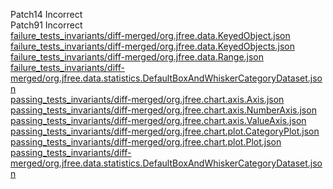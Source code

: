 Patch14 Incorrect  
Patch91 Incorrect  
[failure_tests_invariants/diff-merged/org.jfree.data.KeyedObject.json](https://boyang9602.github.io/?datasource=https://raw.githubusercontent.com/boyang9602/tmp/master/Chart/21/failure_tests_invariants/diff-merged/org.jfree.data.KeyedObject.json)  
[failure_tests_invariants/diff-merged/org.jfree.data.KeyedObjects.json](https://boyang9602.github.io/?datasource=https://raw.githubusercontent.com/boyang9602/tmp/master/Chart/21/failure_tests_invariants/diff-merged/org.jfree.data.KeyedObjects.json)  
[failure_tests_invariants/diff-merged/org.jfree.data.Range.json](https://boyang9602.github.io/?datasource=https://raw.githubusercontent.com/boyang9602/tmp/master/Chart/21/failure_tests_invariants/diff-merged/org.jfree.data.Range.json)  
[failure_tests_invariants/diff-merged/org.jfree.data.statistics.DefaultBoxAndWhiskerCategoryDataset.json](https://boyang9602.github.io/?datasource=https://raw.githubusercontent.com/boyang9602/tmp/master/Chart/21/failure_tests_invariants/diff-merged/org.jfree.data.statistics.DefaultBoxAndWhiskerCategoryDataset.json)  
[passing_tests_invariants/diff-merged/org.jfree.chart.axis.Axis.json](https://boyang9602.github.io/?datasource=https://raw.githubusercontent.com/boyang9602/tmp/master/Chart/21/passing_tests_invariants/diff-merged/org.jfree.chart.axis.Axis.json)  
[passing_tests_invariants/diff-merged/org.jfree.chart.axis.NumberAxis.json](https://boyang9602.github.io/?datasource=https://raw.githubusercontent.com/boyang9602/tmp/master/Chart/21/passing_tests_invariants/diff-merged/org.jfree.chart.axis.NumberAxis.json)  
[passing_tests_invariants/diff-merged/org.jfree.chart.axis.ValueAxis.json](https://boyang9602.github.io/?datasource=https://raw.githubusercontent.com/boyang9602/tmp/master/Chart/21/passing_tests_invariants/diff-merged/org.jfree.chart.axis.ValueAxis.json)  
[passing_tests_invariants/diff-merged/org.jfree.chart.plot.CategoryPlot.json](https://boyang9602.github.io/?datasource=https://raw.githubusercontent.com/boyang9602/tmp/master/Chart/21/passing_tests_invariants/diff-merged/org.jfree.chart.plot.CategoryPlot.json)  
[passing_tests_invariants/diff-merged/org.jfree.chart.plot.Plot.json](https://boyang9602.github.io/?datasource=https://raw.githubusercontent.com/boyang9602/tmp/master/Chart/21/passing_tests_invariants/diff-merged/org.jfree.chart.plot.Plot.json)  
[passing_tests_invariants/diff-merged/org.jfree.data.statistics.DefaultBoxAndWhiskerCategoryDataset.json](https://boyang9602.github.io/?datasource=https://raw.githubusercontent.com/boyang9602/tmp/master/Chart/21/passing_tests_invariants/diff-merged/org.jfree.data.statistics.DefaultBoxAndWhiskerCategoryDataset.json)  
